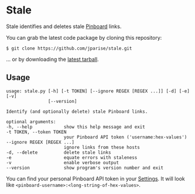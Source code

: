 # Stale

Stale identifies and deletes stale [Pinboard](http://pinboard.in/) links.

You can grab the latest code package by cloning this repository:

    $ git clone https://github.com/jparise/stale.git

... or by downloading the [latest tarball][].


## Usage

```
usage: stale.py [-h] [-t TOKEN] [--ignore REGEX [REGEX ...]] [-d] [-e] [-v]
                [--version]

Identify (and optionally delete) stale Pinboard links.

optional arguments:
-h, --help            show this help message and exit
-t TOKEN, --token TOKEN
                      your Pinboard API token ('username:hex-values')
--ignore REGEX [REGEX ...]
                      ignore links from these hosts
-d, --delete          delete stale links
-e                    equate errors with staleness
-v                    enable verbose output
--version             show program's version number and exit
```

You can find your personal Pinboard API token in your [Settings][]. It will
look like `<pinboard-username>:<long-string-of-hex-values>`.

[latest tarball]: https://github.com/jparise/stale/tarball/master
[Settings]: https://pinboard.in/settings/password
